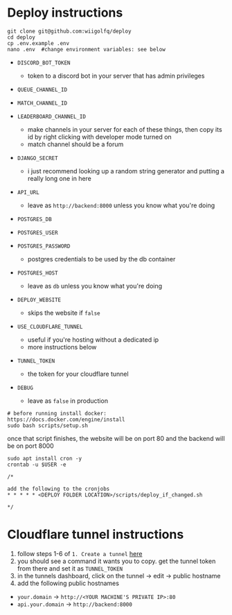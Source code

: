 # Deploy instructions

```
git clone git@github.com:wiigolfq/deploy
cd deploy
cp .env.example .env
nano .env  #change environment variables: see below
```

- `DISCORD_BOT_TOKEN`
  - token to a discord bot in your server that has admin privileges
- `QUEUE_CHANNEL_ID`
- `MATCH_CHANNEL_ID`
- `LEADERBOARD_CHANNEL_ID`
  - make channels in your server for each of these things, then copy its id by right clicking with developer mode turned on
  - match channel should be a forum
    
- `DJANGO_SECRET`
  - i just recommend looking up a random string generator and putting a really long one in here
- `API_URL`
  - leave as `http://backend:8000` unless you know what you're doing
- `POSTGRES_DB`
- `POSTGRES_USER`
- `POSTGRES_PASSWORD`
  - postgres credentials to be used by the db container
- `POSTGRES_HOST`
  - leave as `db` unless you know what you're doing
    
- `DEPLOY_WEBSITE`
  - skips the website if `false`
    
- `USE_CLOUDFLARE_TUNNEL`
  - useful if you're hosting without a dedicated ip
  - more instructions below

- `TUNNEL_TOKEN`
  - the token for your cloudflare tunnel
     
- `DEBUG`
  - leave as `false` in production
 
```
# before running install docker: https://docs.docker.com/engine/install
sudo bash scripts/setup.sh
```

once that script finishes, the website will be on port 80 and the backend will be on port 8000

```
sudo apt install cron -y
crontab -u $USER -e

/*

add the following to the cronjobs
* * * * * <DEPLOY FOLDER LOCATION>/scripts/deploy_if_changed.sh

*/
```

# Cloudflare tunnel instructions
1. follow steps 1-6 of `1. Create a tunnel` [here](https://developers.cloudflare.com/cloudflare-one/connections/connect-networks/get-started/create-remote-tunnel#1-create-a-tunnel)
2. you should see a command it wants you to copy. get the tunnel token from there and set it as `TUNNEL_TOKEN`
3. in the tunnels dashboard, click on the tunnel -> edit -> public hostname
4. add the following public hostnames
  - `your.domain` -> `http://<YOUR MACHINE'S PRIVATE IP>:80`
  - `api.your.domain` -> `http://backend:8000`


